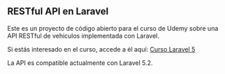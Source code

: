 ## RESTful API en Laravel

Este es un proyecto de código abierto para el curso de Udemy sobre una API RESTful de vehiculos implementada con Laravel.

Si estás interesado en el curso, accede a él aquí: [Curso Laravel 5](https://www.udemy.com/api-restful-con-laravel-5-composer-apache-nginx-mysql-git-y-github/?couponCode=earlyAdopter)

La API es compatible actualmente con Laravel 5.2.
